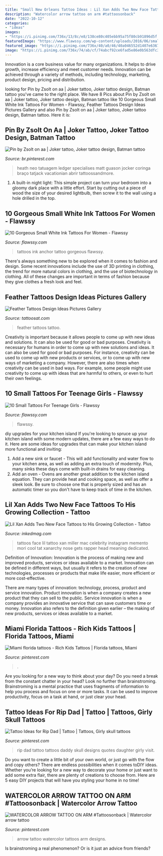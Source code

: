 ```yaml
---
title: "Small New Orleans Tattoo Ideas : Lil Xan Adds Two New Face Tattoos To His Growing Collection"
description: "Watercolor arrow tattoo on arm #tattoosonback"
date: "2022-10-12"
categories:
- "ideas"
images:
- "https://i.pinimg.com/736x/13/8c/e8/138ce80c405ebb95a75f80cb91896d5f.jpg"
featuredImage: "https://www.flawssy.com/wp-content/uploads/2016/06/small-girls-womens-tattoos.jpg"
featured_image: "https://i.pinimg.com/736x/40/a0/46/40a046552d1407e6367dec76982178bf.jpg"
image: "https://i.pinimg.com/736x/74/ab/cf/74abcf92ce6fad5e86e0b563dfc328fe.jpg"
---
```



Innovation is a core business value for many organizations. It helps to drive growth, increase efficiency and meet customer needs. Innovation can be achieved through a variety of methods, including technology, marketing, product design, pricing and distribution.

	

		
looking for Pin by Zsolt on aa | Joker tattoo, Joker tattoo design, Batman tattoo you've came to the right place. We have 8 Pics about Pin by Zsolt on aa | Joker tattoo, Joker tattoo design, Batman tattoo like 10 Gorgeous Small White Ink Tattoos For Women - Flawssy, Feather Tattoos Design Ideas Pictures Gallery and also Pin by Zsolt on aa | Joker tattoo, Joker tattoo design, Batman tattoo. Here it is:
		
    
## Pin By Zsolt On Aa | Joker Tattoo, Joker Tattoo Design, Batman Tattoo

<img loading=lazy src="https://i.pinimg.com/736x/13/8c/e8/138ce80c405ebb95a75f80cb91896d5f.jpg" onerror="this.onerror=null;this.src='https://tse4.mm.bing.net/th?id=OIP.aYEDasWJzzjUkcMfFukRzAHaJ4&amp;pid=15.1';" alt="Pin by Zsolt on aa | Joker tattoo, Joker tattoo design, Batman tattoo">

_Source: br.pinterest.com_

>heath neo tatuagem ledger specialises matt guason jocker coringa braço tatjack vacationian abrir tattoossandmore. 

	

1. A built-in night light: This simple project can turn your bedroom into a gloomy dark place with a little effort. Start by cutting out a piece of wood the size of your desired lightbulb, then screw it to the wall using a hole drilled in the top.

    
## 10 Gorgeous Small White Ink Tattoos For Women - Flawssy

<img loading=lazy src="http://flawssy.com/wp-content/uploads/2016/06/Small-White-Ink-Anchor-Tattoo.jpg" onerror="this.onerror=null;this.src='https://tse4.mm.bing.net/th?id=OIP.r2baXcIphXqRPSN9sWFu1wHaJ4&amp;pid=15.1';" alt="10 Gorgeous Small White Ink Tattoos For Women - Flawssy">

_Source: flawssy.com_

>tattoos ink anchor tattoo gorgeous flawssy. 

	

There's always something new to be explored when it comes to fashion and design. Some recent innovations include the use of 3D printing in clothing, the trend for more natural colors in clothing, and the use of biotechnology in clothing. All of these changes are important in terms of fashion because they give clothes a fresh look and feel.

    
## Feather Tattoos Design Ideas Pictures Gallery

<img loading=lazy src="https://tattoosat.com/wp-content/uploads/2015/02/Feather-tattoo-12.jpg" onerror="this.onerror=null;this.src='https://tse2.mm.bing.net/th?id=OIP.tFJcpxpuqJ1nbNSHmPyT-gHaLC&amp;pid=15.1';" alt="Feather Tattoos Design Ideas Pictures Gallery">

_Source: tattoosat.com_

>feather tattoos tattoo. 

	

Creativity is important because it allows people to come up with new ideas and solutions. It can also be used for good or bad purposes.
Creativity is necessary for humans in order to come up with new solutions and ideas. It can also be used for good or bad purposes. For instance, creativity can be used to come up with new products or services, or to come up with new ways of marketing a company. However, there are also times when creativity can be used in bad ways. For example, some people might use creativity to come up with ideas that are harmful to others, or even to hurt their own feelings.

    
## 10 Small Tattoos For Teenage Girls - Flawssy

<img loading=lazy src="https://www.flawssy.com/wp-content/uploads/2016/06/small-girls-womens-tattoos.jpg" onerror="this.onerror=null;this.src='https://tse2.mm.bing.net/th?id=OIP.icCa1qJyfx1RYb1hA4aHfQHaJ4&amp;pid=15.1';" alt="10 Small Tattoos For Teenage Girls - Flawssy">

_Source: flawssy.com_

>flawssy. 

	

diy upgrades for your kitchen island
If you're looking to spruce up your kitchen island with some modern updates, there are a few easy ways to do it. Here are some ideas for upgrades that can make your kitchen island more functional and inviting: 
1. Add a new sink or faucet - This will add functionality and water flow to your kitchen area, as well as adding an extra touch of modernity. Plus, many sinks these days come with built-in drains for easy cleaning. 
2. Add an oven - Ovens are another great addition to the kitchen island equation. They can provide heat and cooking space, as well as offer a sleek look. Be sure to choose one that is properly sized and has an automatic timer so you don't have to keep track of time in the kitchen. 

    
## Lil Xan Adds Two New Face Tattoos To His Growing Collection - Tattoo

<img loading=lazy src="https://www.inkedmag.com/.image/t_share/MTU5MDMyMTM0MjkxMTA1NTYw/lilxan-feat.jpg" onerror="this.onerror=null;this.src='https://tse1.mm.bing.net/th?id=OIP.L2E5SoubpuZTrWFN1Zb4jwHaF7&amp;pid=15.1';" alt="Lil Xan Adds Two New Face Tattoos to His Growing Collection - Tattoo">

_Source: inkedmag.com_

>tattoos face lil tattoo xan miller mac celebrity instagram memento mori cool tat xanarchy nose gets rapper head meaning dedicated. 

	

Definition of Innovation:
Innovation is the process of making new and improved products, services or ideas available to a market. Innovation can be defined in different ways, but usually it refers to the creation of new technologies, processes or products that make life easier, more efficient or more cost-effective.

There are many types of innovation: technology, process, product and service innovation. Product innovation is when a company creates a new product that they can sell to the public. Service innovation is when a company provides an innovative service that can save customers time or money. Innovation also refers to the definition given earlier – the making of new products, services or ideas available to a market.

    
## Miami Florida Tattoos - Rich Kids Tattoos | Florida Tattoos, Miami

<img loading=lazy src="https://i.pinimg.com/736x/40/a0/46/40a046552d1407e6367dec76982178bf.jpg" onerror="this.onerror=null;this.src='https://tse2.mm.bing.net/th?id=OIP.0UmkDO3ee2vdlJ_5A0gY_gHaJN&amp;pid=15.1';" alt="Miami florida tattoos - Rich Kids Tattoos | Florida tattoos, Miami">

_Source: pinterest.com_

>. 

	

Are you looking for a new way to think about your day? Do you need a break from the constant chatter in your head? Look no further than brainstroming. Brainstroming is a mental practice that uses fragments of information to help you process and focus on one or more tasks. It can be used to improve productivity, focus on a task at hand, or just clear your head.

    
## Tattoo Ideas For Rip Dad | Tattoo | Tattoos, Girly Skull Tattoos

<img loading=lazy src="https://i.pinimg.com/736x/8f/de/17/8fde17f077588fd122e4a595937b90db.jpg" onerror="this.onerror=null;this.src='https://tse3.mm.bing.net/th?id=OIP.TQlme8OrtbH1I8wti3hGAQHaJ3&amp;pid=15.1';" alt="Tattoo Ideas for Rip Dad | Tattoo | Tattoos, Girly skull tattoos">

_Source: pinterest.com_

>rip dad tattoo tattoos daddy skull designs quotes daughter girly visit. 

	

Do you want to create a little bit of your own world, or just go with the flow and copy others? There are endless possibilities when it comes toDIY ideas. Whether you’re looking for a new way to decorate your home or just want to add some extra flair, there are plenty of creations to choose from. Here are 5 easy DIY projects that will have you styling your home in no time!

    
## WATERCOLOR ARROW TATTOO ON ARM #Tattoosonback | Watercolor Arrow Tattoo

<img loading=lazy src="https://i.pinimg.com/736x/74/ab/cf/74abcf92ce6fad5e86e0b563dfc328fe.jpg" onerror="this.onerror=null;this.src='https://tse4.mm.bing.net/th?id=OIP.yfF-nOoOzHPHhflR5jPDwAHaKz&amp;pid=15.1';" alt="WATERCOLOR ARROW TATTOO ON ARM #Tattoosonback | Watercolor arrow tattoo">

_Source: pinterest.com_

>arrow tattoo watercolor tattoos arm designs. 

	

Is brainstroming a real phenomenon? Or is it just an advice from friends?


